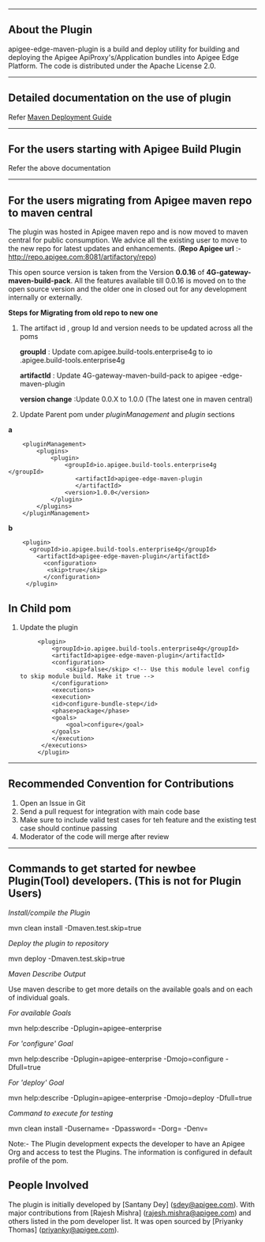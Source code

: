 ----------------
About the Plugin
----------------

apigee-edge-maven-plugin is a build and deploy utility for building and deploying the Apigee ApiProxy's/Application bundles into Apigee Edge Platform. 
The code is distributed under the Apache License 2.0.


-------------------------------------------
Detailed documentation on the use of plugin
-------------------------------------------

Refer [Maven Deployment Guide](https://github.com/apigee/apigee-deploy-maven-plugin/blob/master/BuildingAndDeployingAPIBundles.docx)

----------------------------------------------------------------
For the users starting with Apigee Build Plugin
----------------------------------------------------------------

Refer the above documentation


----------------------------------------------------------------
For the users migrating from  Apigee maven repo to maven central
----------------------------------------------------------------

The plugin was hosted in Apigee maven repo and is now moved to maven central for public consumption. We advice all the existing user to move to the new repo for latest updates and enhancements.
(**Repo  Apigee url** :- http://repo.apigee.com:8081/artifactory/repo)

This open source version is taken from the Version **0.0.16** of **4G-gateway-maven-build-pack**.
All the features available till 0.0.16 is moved on to the open source version and the older one in closed out for any development internally or externally.

**Steps for Migrating from old repo to new one**

1. The artifact id , group  Id and version needs to be updated across all the poms

   **groupId** : Update com.apigee.build-tools.enterprise4g  to io                   .apigee.build-tools.enterprise4g

   **artifactId** : Update 4G-gateway-maven-build-pack  to apigee                       -edge-maven-plugin

   **version  change** :Update 0.0.X to 1.0.0  (The latest one in                           maven central)

2.  Update Parent pom under *pluginManagement* and *plugin* sections

**a**

        <pluginManagement>
			<plugins>
				<plugin>
					<groupId>io.apigee.build-tools.enterprise4g                          </groupId>
					   <artifactId>apigee-edge-maven-plugin
					   </artifactId>
					<version>1.0.0</version>
				</plugin>
			</plugins>
		</pluginManagement>

 **b**

		<plugin>
          <groupId>io.apigee.build-tools.enterprise4g</groupId>
        	<artifactId>apigee-edge-maven-plugin</artifactId>
        	  <configuration>
        	   <skip>true</skip>
        	  </configuration>
         </plugin>


In Child pom
------------

1. Update the  plugin

			<plugin>
				<groupId>io.apigee.build-tools.enterprise4g</groupId>
				<artifactId>apigee-edge-maven-plugin</artifactId>
				<configuration>
					<skip>false</skip> <!-- Use this module level config to skip module build. Make it true -->
				</configuration>
				<executions>
			    <execution>
		        <id>configure-bundle-step</id>
		        <phase>package</phase>
		        <goals>
		       		<goal>configure</goal>
		        </goals>
			    </execution>
		     </executions>
			</plugin>





------------------------------------------
Recommended Convention for Contributions
------------------------------------------

1. Open an Issue in Git
2. Send a pull request for integration with main code base
3. Make sure to include valid test cases for teh feature and the existing test case should continue passing
4. Moderator of the code will merge after review

------------------------------------
Commands to get started for newbee Plugin(Tool) developers. (This is not for Plugin Users)
-------------------------------------

*Install/compile the Plugin*    

mvn clean install -Dmaven.test.skip=true

*Deploy the plugin to repository* 

mvn deploy -Dmaven.test.skip=true

*Maven Describe Output* 

Use maven describe to get more details on the available goals and on each of individual goals.

*For available Goals*

mvn help:describe -Dplugin=apigee-enterprise

*For 'configure' Goal* 

mvn help:describe -Dplugin=apigee-enterprise -Dmojo=configure -Dfull=true

*For 'deploy' Goal* 

mvn help:describe -Dplugin=apigee-enterprise -Dmojo=deploy -Dfull=true

*Command to execute for testing*

mvn clean install -Dusername=<username> -Dpassword=<password> -Dorg=<org> -Denv=<env>

Note:- The Plugin development expects the developer to have an Apigee Org and access to test the Plugins.
The information is configured in default profile of the pom.


People Involved
------------------------

The plugin is initially developed  by [Santany Dey] (sdey@apigee.com). With major contributions from [Rajesh Mishra] (rajesh.mishra@apigee.com) and others listed in the pom developer list.
It was open sourced by [Priyanky Thomas] (priyanky@apigee.com).


